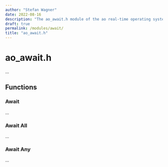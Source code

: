 ```yaml
---
author: "Stefan Wagner"
date: 2022-08-16
description: "The ao_await.h module of the ao real-time operating system."
draft: true
permalink: /modules/await/
title: "ao_await.h"
---
```


# ao_await.h

...

## Functions

### Await

...

### Await All

...

### Await Any

...
